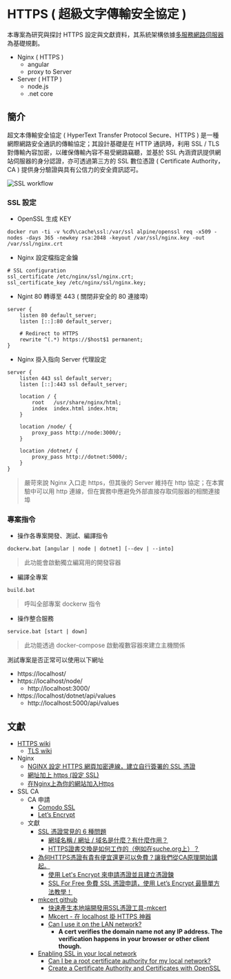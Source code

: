 # HTTPS ( 超級文字傳輸安全協定 )

本專案為研究與探討 HTTPS 設定與文獻資料，其系統架構依據[多服務網路伺服器](https://github.com/eastmoon/multiple-service-webserver)為基礎規劃。

+ Nginx ( HTTPS )
  - angular
  - proxy to Server
+ Server ( HTTP )
  - node.js
  - .net core

## 簡介

超文本傳輸安全協定 ( HyperText Transfer Protocol Secure、HTTPS ) 是一種網際網路安全通訊的傳輸協定；其設計基礎是在 HTTP 通訊時，利用 SSL / TLS 對傳輸內容加密，以確保傳輸內容不易受網路竊聽，並基於 SSL 內涵資訊提供網站伺服器的身分認證，亦可透過第三方的 SSL 數位憑證 ( Certificate Authority，CA ) 提供身分驗證與具有公信力的安全資訊認可。

![SSL workflow](https://arip-photo.org/media/ssl/how-does-https-certificate-switching-work-like-on-suche-org.png)

### SSL 設定

+ OpenSSL 生成 KEY

```
docker run -ti -v %cd%\cache\ssl:/var/ssl alpine/openssl req -x509 -nodes -days 365 -newkey rsa:2048 -keyout /var/ssl/nginx.key -out /var/ssl/nginx.crt
```

+ Nginx 設定檔指定金鑰

```
# SSL configuration
ssl_certificate /etc/nginx/ssl/nginx.crt;
ssl_certificate_key /etc/nginx/ssl/nginx.key;
```

+ Ngint 80 轉導至 443 ( 關閉非安全的 80 連接埠)

```
server {
    listen 80 default_server;
    listen [::]:80 default_server;

    # Redirect to HTTPS
    rewrite ^(.*) https://$host$1 permanent;
}
```

+ Nginx 掛入指向 Server 代理設定

```
server {
    listen 443 ssl default_server;
    listen [::]:443 ssl default_server;

    location / {
        root   /usr/share/nginx/html;
        index  index.html index.htm;
    }

    location /node/ {
        proxy_pass http://node:3000/;
    }

    location /dotnet/ {
        proxy_pass http://dotnet:5000/;
    }
}
```
> 嚴苛來說 Nginx 入口走 https，但其後的 Server 維持在 http 協定；在本實驗中可以用 http 連線，但在實務中應避免外部直接存取伺服器的相關連接埠

### 專案指令

+ 操作各專案開發、測試、編譯指令

```
dockerw.bat [angular | node | dotnet] [--dev | --into]
```
> 此功能會啟動獨立編寫用的開發容器

+ 編譯全專案

```
build.bat
```
> 呼叫全部專案 dockerw 指令

+ 操作整合服務

```
service.bat [start | down]
```
> 此功能透過 docker-compose 啟動複數容器來建立主機關係

測試專案是否正常可以使用以下網址

+ https://localhost/
+ https://localhost/node/
    - http://localhost:3000/
+ https://localhost/dotnet/api/values
    - http://localhost:5000/api/values

## 文獻

+ [HTTPS wiki](https://zh.wikipedia.org/wiki/%E8%B6%85%E6%96%87%E6%9C%AC%E4%BC%A0%E8%BE%93%E5%AE%89%E5%85%A8%E5%8D%8F%E8%AE%AE)
    - [TLS wiki](https://zh.wikipedia.org/wiki/%E5%82%B3%E8%BC%B8%E5%B1%A4%E5%AE%89%E5%85%A8%E6%80%A7%E5%8D%94%E5%AE%9A)
+ Nginx
    - [NGINX 設定 HTTPS 網頁加密連線，建立自行簽署的 SSL 憑證](https://blog.gtwang.org/linux/nginx-create-and-install-ssl-certificate-on-ubuntu-linux/)
    - [網址加上 https (設定 SSL)](https://dwatow.github.io/2019/04-16-nginx-https/)
    - [在Nginx上為你的網站加入Https](https://medium.com/@zneuray/%E5%9C%A8nginx%E4%B8%8A%E7%82%BA%E4%BD%A0%E7%9A%84%E7%B6%B2%E7%AB%99%E5%8A%A0%E5%85%A5https-32af0223283a)
+ SSL CA
    - CA 申請
        + [Comodo SSL](https://comodosslstore.com/promoads/cheap-comodo-ssl-certificates.aspx?gclid=Cj0KCQjwiNSLBhCPARIsAKNS4_dgB3p4L0gZvJnqWlHRqBKKq8qPlDF2IL__eOHwak0m7OAeeFmUqc8aAvf4EALw_wcB)
        + [Let’s Encrypt](https://letsencrypt.org/zh-tw/)
    - 文獻
        + [SSL 憑證常見的 6 種問題](https://news.gandi.net/zh-hant/2020/09/7-ssl-certificate-faqs-you-may-have/)
            - [網域名稱 / 網址 / 域名是什麼？有什麼作用？](https://www.net-chinese.com.tw/nc/index.php/MenuLink/Index/AboutDomainName)
            - [HTTPS證書交換是如何工作的（例如在suche.org上）？](https://tw.arip-photo.org/838526-how-does-https-certificate-switching-HYYHKY)
        + [為何HTTPS憑證有貴有便宜還更可以免費？讓我們從CA原理開始講起。](https://progressbar.tw/posts/98)
            - [使用 Let's Encrypt 來申請憑證並且建立憑證鍊](https://aatp.zendesk.com/hc/zh-tw/articles/900004301303)
            - [SSL For Free 免費 SSL 憑證申請，使用 Let’s Encrypt 最簡單方法教學！](https://free.com.tw/ssl-for-free/)
        + [mkcert github](https://github.com/FiloSottile/mkcert)
            - [快速產生本地端開發用SSL憑證工具-mkcert](https://xenby.com/b/205)
            - [Mkcert - 在 localhost 掛 HTTPS 神器](https://w3c.hexschool.com/blog/cd7b449b)
            - [Can I use it on the LAN network?](https://github.com/FiloSottile/mkcert/issues/210)
                + **A cert verifies the domain name not any IP address. The verification happens in your browser or other client though.**
        + [Enabling SSL in your local network](https://anteru.net/blog/2020/enabling-ssl-in-your-local-network/)
            - [Can I be a root certificate authority for my local network?](https://superuser.com/questions/630914)
            - [Create a Certificate Authority and Certificates with OpenSSL](https://codeghar.wordpress.com/2008/03/17/create-a-certificate-authority-and-certificates-with-openssl/)
